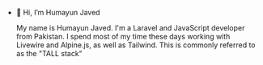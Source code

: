 - 👋 Hi, I’m Humayun Javed

    My name is Humayun Javed. I'm a Laravel and JavaScript developer from Pakistan. I spend most of my time these days working with Livewire and Alpine.js,     as well as Tailwind. This is commonly referred to as the "TALL stack"


<!---
8humayun8/8humayun8 is a ✨ special ✨ repository because its `README.md` (this file) appears on your GitHub profile.
You can click the Preview link to take a look at your changes.
--->
